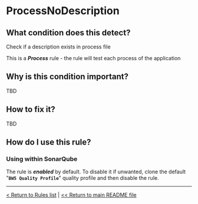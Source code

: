# ProcessNoDescription

## What condition does this detect?

Check if a description exists in process file

This is a ***Process*** rule - the rule will test each process of the application

## Why is this condition important?

TBD

## How to fix it?

TBD

## How do I use this rule?

### Using within SonarQube

The rule is **_enabled_** by default. To disable it if unwanted, clone the default "**`BW5 Quality Profile`**" quality profile and then disable the rule.

---
[< Return to Rules list](./RULES.md) |  [<< Return to main README file](../../../README.md)
